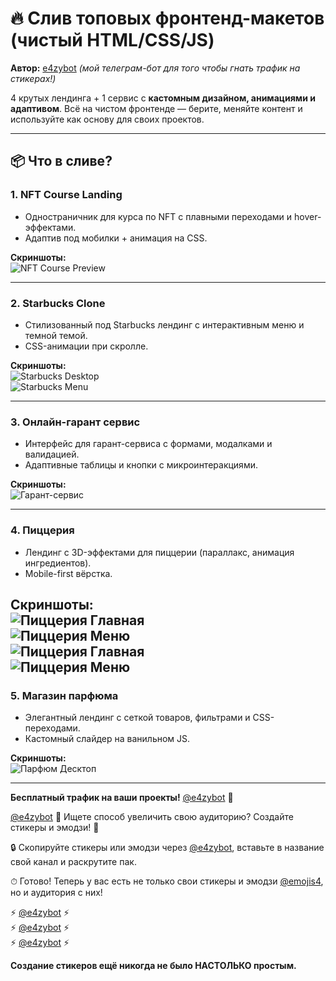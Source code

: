 # 🔥 Слив топовых фронтенд-макетов (чистый HTML/CSS/JS)  
**Автор:** [e4zybot](https://t.me/e4zybot) *(мой телеграм-бот для того чтобы гнать трафик на стикерах!)*  

4 крутых лендинга + 1 сервис с **кастомным дизайном, анимациями и адаптивом**. Всё на чистом фронтенде — берите, меняйте контент и используйте как основу для своих проектов.  

---

## 📦 Что в сливе?  

### 1. **NFT Course Landing**  
- Одностраничник для курса по NFT с плавными переходами и hover-эффектами.  
- Адаптив под мобилки + анимация на CSS.  

**Скриншоты:**  
![NFT Course Preview](./photo/nftcourse1.png)  
<!-- ![NFT Course Mobile](./photo/nftcourse2.png)   -->

---

### 2. **Starbucks Clone**  
- Стилизованный под Starbucks лендинг с интерактивным меню и темной темой.  
- CSS-анимации при скролле.  

**Скриншоты:**  
![Starbucks Desktop](./photo/starbucks1.png)  
![Starbucks Menu](./photo/starbucks2.png)  

---

### 3. **Онлайн-гарант сервис**  
- Интерфейс для гарант-сервиса с формами, модалками и валидацией.  
- Адаптивные таблицы и кнопки с микроинтеракциями.  

**Скриншоты:**  
![Гарант-сервис](./photo/garant1.png)  
<!-- ![Гарант-форма](./photo/garant2.png)   -->

---

### 4. **Пиццерия**  
- Лендинг с 3D-эффектами для пиццерии (параллакс, анимация ингредиентов).  
- Mobile-first вёрстка.  

**Скриншоты:**  
![Пиццерия Главная](./photo/pizzashop1.png)  
![Пиццерия Меню](./photo/pizzashop2.png)  
![Пиццерия Главная](./photo/pizzashop3.png)  
![Пиццерия Меню](./photo/pizzashop4.png)  
---

### 5. **Магазин парфюма**  
- Элегантный лендинг с сеткой товаров, фильтрами и CSS-переходами.  
- Кастомный слайдер на ванильном JS.  

**Скриншоты:**  
![Парфюм Десктоп](./photo/perfume1.png)  
<!-- ![Парфюм Каталог](./photo/perfume2.png)   -->

---

**Бесплатный трафик на ваши проекты!** [@e4zybot](https://t.me/e4zybot) 🤩  

[@e4zybot](https://t.me/e4zybot) 🧩 Ищете способ увеличить свою аудиторию? Создайте стикеры и эмодзи! 🚀  

🔒 Скопируйте стикеры или эмодзи через [@e4zybot](https://t.me/e4zybot), вставьте в название свой канал и раскрутите пак.  

⏱ Готово! Теперь у вас есть не только свои стикеры и эмодзи [@emojis4](https://t.me/emojis4), но и аудитория с них!  

⚡️ [@e4zybot](https://t.me/e4zybot) ⚡️  
⚡️ [@e4zybot](https://t.me/e4zybot) ⚡️  
⚡️ [@e4zybot](https://t.me/e4zybot) ⚡️  

**Создание стикеров ещё никогда не было НАСТОЛЬКО простым.**